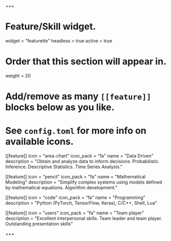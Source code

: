 +++
# Feature/Skill widget.
widget = "featurette"
headless = true
active = true

# Order that this section will appear in.
weight = 20

# Add/remove as many `[[feature]]` blocks below as you like.
# See `config.toml` for more info on available icons.

[[feature]]
  icon = "area-chart"
  icon_pack = "fa"
  name = "Data Driven"
  description = "Obtain and analyze data to inform decisions. Probabilistic Inference. Descriptive Statistics. Time Series Analysis."

[[feature]]
  icon = "pencil"
  icon_pack = "fa"
  name = "Mathematical Modeling"
  description = "Simplify complex systems using models defined by mathematical equations. Algorithm development."

[[feature]]
  icon = "code"
  icon_pack = "fa"
  name = "Programming"
  description = "Python (PyTorch, TensorFlow, Keras), C/C++, Shell, Lua"

[[feature]]
  icon = "users"
  icon_pack = "fa"
  name = "Team player"
  description = "Excellent interpersonal skills. Team leader and team player. Outstanding presentation skills"

+++
